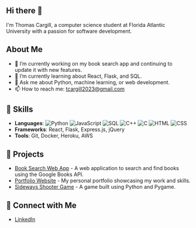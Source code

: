 ## Hi there 👋
I'm Thomas Cargill, a computer science student at Florida Atlantic University with a passion for software development. 

## About Me
- 🔭 I’m currently working on my book search app and continuing to update it with new features.
- 🌱 I’m currently learning about React, Flask, and SQL.
- 💬 Ask me about Python, machine learning, or web development.
- 📫 How to reach me: tcargill2023@gmail.com

## 🚀 Skills
- **Languages**: ![Python](https://img.shields.io/badge/-Python-blue) ![JavaScript](https://img.shields.io/badge/-JavaScript-yellow) ![SQL](https://img.shields.io/badge/-SQL-orange) ![C++](https://img.shields.io/badge/-C++-00599C) ![C](https://img.shields.io/badge/-C-00599C) ![HTML](https://img.shields.io/badge/-HTML-E34F26) ![CSS](https://img.shields.io/badge/-CSS-1572B6)
- **Frameworks**: React, Flask, Express.js, jQuery
- **Tools**: Git, Docker, Heroku, AWS

## 📂 Projects
- [Book Search Web App](https://github.com/tcargill1/book-search) - A web application to search and find books using the Google Books API.
- [Portfolio Website](https://github.com/tcargill1/tc-website) - My personal portfolio showcasing my work and skills.
- [Sideways Shooter Game](https://github.com/tcargill1/Sideways-Shooter) - A game built using Python and Pygame.

## 🤝 Connect with Me
- [LinkedIn](https://www.linkedin.com/in/thomasc/)
